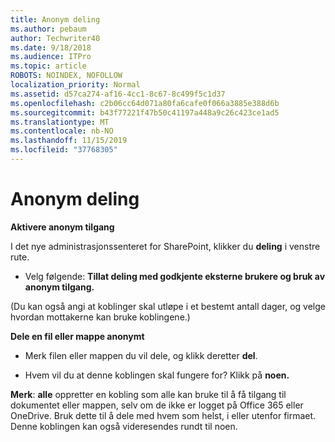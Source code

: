 ```yaml
---
title: Anonym deling
ms.author: pebaum
author: Techwriter40
ms.date: 9/18/2018
ms.audience: ITPro
ms.topic: article
ROBOTS: NOINDEX, NOFOLLOW
localization_priority: Normal
ms.assetid: d57ca274-af16-4cc1-8c67-8c499f5c1d37
ms.openlocfilehash: c2b06cc64d071a80fa6cafe0f066a3885e388d6b
ms.sourcegitcommit: b43f77221f47b50c41197a448a9c26c423ce1ad5
ms.translationtype: MT
ms.contentlocale: nb-NO
ms.lasthandoff: 11/15/2019
ms.locfileid: "37768305"
---
```

# <a name="anonymous-sharing"></a>Anonym deling

 **Aktivere anonym tilgang**
  
I det nye administrasjonssenteret for SharePoint, klikker du **deling** i venstre rute. 
  
- Velg følgende: **Tillat deling med godkjente eksterne brukere og bruk av anonym tilgang.**
  
(Du kan også angi at koblinger skal utløpe i et bestemt antall dager, og velge hvordan mottakerne kan bruke koblingene.)
    
 **Dele en fil eller mappe anonymt**
  
- Merk filen eller mappen du vil dele, og klikk deretter **del**. 
    
- Hvem vil du at denne koblingen skal fungere for? Klikk på **noen.**
  
 **Merk**: **alle** oppretter en kobling som alle kan bruke til å få tilgang til dokumentet eller mappen, selv om de ikke er logget på Office 365 eller OneDrive. Bruk dette til å dele med hvem som helst, i eller utenfor firmaet. Denne koblingen kan også videresendes rundt til noen. 
    


